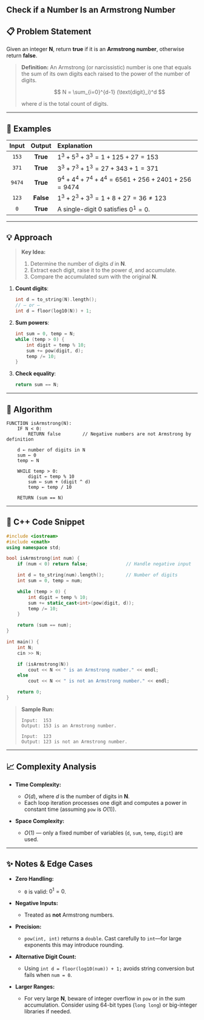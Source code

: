 ## **Check if a Number Is an Armstrong Number**

## 📋 Problem Statement

Given an integer **N**, return **true** if it is an **Armstrong number**, otherwise return **false**.

> **Definition:**
> An Armstrong (or narcissistic) number is one that equals the sum of its own digits each raised to the power of the number of digits.
>
> $$
> N = \sum_{i=0}^{d-1} (\text{digit}_i)^d
> $$
>
> where $d$ is the total count of digits.

---

## 🔎 Examples

|  Input |   Output  | Explanation                                              |
| :----: | :-------: | :------------------------------------------------------- |
|  `153` |  **True** | $1^3 + 5^3 + 3^3 = 1 + 125 + 27 = 153$                   |
|  `371` |  **True** | $3^3 + 7^3 + 1^3 = 27 + 343 + 1 = 371$                   |
| `9474` |  **True** | $9^4 + 4^4 + 7^4 + 4^4 = 6561 + 256 + 2401 + 256 = 9474$ |
|  `123` | **False** | $1^3 + 2^3 + 3^3 = 1 + 8 + 27 = 36 \neq 123$             |
|   `0`  |  **True** | A single-digit 0 satisfies $0^1 = 0$.                    |

---

## 💡 Approach

> **Key Idea:**
>
> 1. Determine the number of digits $d$ in **N**.
> 2. Extract each digit, raise it to the power $d$, and accumulate.
> 3. Compare the accumulated sum with the original **N**.

1. **Count digits**:

   ```cpp
   int d = to_string(N).length();
   // — or — 
   int d = floor(log10(N)) + 1; 
   ```
2. **Sum powers**:

   ```cpp
   int sum = 0, temp = N;
   while (temp > 0) {
       int digit = temp % 10;
       sum += pow(digit, d);
       temp /= 10;
   }
   ```
3. **Check equality**:

   ```cpp
   return sum == N;
   ```

---

## 📝 Algorithm

```text
FUNCTION isArmstrong(N):
    IF N < 0:
        RETURN false        // Negative numbers are not Armstrong by definition

    d ← number of digits in N
    sum ← 0
    temp ← N

    WHILE temp > 0:
        digit ← temp % 10
        sum ← sum + (digit ^ d)
        temp ← temp / 10

    RETURN (sum == N)
```

---

## 💾 C++ Code Snippet

```cpp
#include <iostream>
#include <cmath>
using namespace std;

bool isArmstrong(int num) {
    if (num < 0) return false;              // Handle negative input

    int d = to_string(num).length();        // Number of digits
    int sum = 0, temp = num;

    while (temp > 0) {
        int digit = temp % 10;
        sum += static_cast<int>(pow(digit, d));
        temp /= 10;
    }

    return (sum == num);
}

int main() {
    int N;
    cin >> N;

    if (isArmstrong(N))
        cout << N << " is an Armstrong number." << endl;
    else
        cout << N << " is not an Armstrong number." << endl;

    return 0;
}
```

> **Sample Run:**
>
> ```
> Input:  153  
> Output: 153 is an Armstrong number.
> 
> Input:  123
> Output: 123 is not an Armstrong number.
> ```

---

## 📈 Complexity Analysis

* **Time Complexity:**

  * $O(d)$, where $d$ is the number of digits in **N**.
  * Each loop iteration processes one digit and computes a power in constant time (assuming `pow` is $O(1)$).

* **Space Complexity:**

  * $O(1)$ — only a fixed number of variables (`d`, `sum`, `temp`, `digit`) are used.

---

## ✨ Notes & Edge Cases

* **Zero Handling:**

  * `0` is valid: $0^1 = 0$.
* **Negative Inputs:**

  * Treated as **not** Armstrong numbers.
* **Precision:**

  * `pow(int, int)` returns a `double`. Cast carefully to `int`—for large exponents this may introduce rounding.
* **Alternative Digit Count:**

  * Using `int d = floor(log10(num)) + 1;` avoids string conversion but fails when `num = 0`.
* **Larger Ranges:**

  * For very large **N**, beware of integer overflow in `pow` or in the sum accumulation. Consider using 64-bit types (`long long`) or big-integer libraries if needed.

